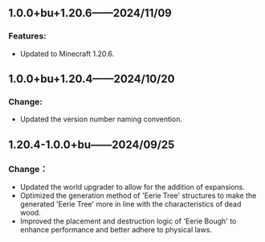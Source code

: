 ## 1.0.0+bu+1.20.6——2024/11/09

### Features:

- Updated to Minecraft 1.20.6.

## 1.0.0+bu+1.20.4——2024/10/20

### Change:

- Updated the version number naming convention.

## 1.20.4-1.0.0+bu——2024/09/25

### Change：

- Updated the world upgrader to allow for the addition of expansions.
- Optimized the generation method of 'Eerie Tree' structures to make the generated 'Eerie Tree' more in line with the
  characteristics of dead wood.
- Improved the placement and destruction logic of 'Eerie Bough' to enhance performance and better adhere to
  physical laws.